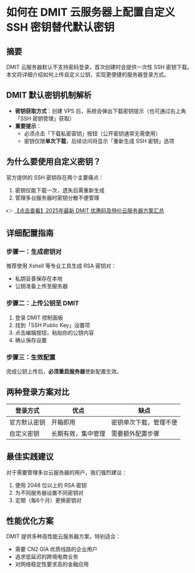 # 如何在 DMIT 云服务器上配置自定义 SSH 密钥替代默认密钥

## 摘要

DMIT 云服务器默认不支持密码登录，首次创建时会提供一次性 SSH 密钥下载。本文将详细介绍如何上传自定义公钥，实现更便捷的服务器登录方式。

## DMIT 默认密钥机制解析

- **密钥获取方式**：创建 VPS 后，系统会弹出下载密钥提示（也可通过右上角「SSH 密钥管理」获取）
- **重要提示**：  
  - 必须点击「下载私密密钥」按钮（公开密钥通常无需使用）
  - 密钥仅限**单次下载**，后续访问将显示「重新生成 SSH 密钥」选项

## 为什么要使用自定义密钥？

官方提供的 SSH 密钥存在两个主要痛点：
1. 密钥仅能下载一次，遗失后需重新生成
2. 管理多台服务器时密钥分散不便管理

👉 [【点击查看】2025年最新 DMIT 优惠码及特价云服务器方案汇总](https://bit.ly/dmit_coupon)

## 详细配置指南

### 步骤一：生成密钥对
推荐使用 Xshell 等专业工具生成 RSA 密钥对：
- 私钥妥善保存在本地
- 公钥准备上传至服务器

### 步骤二：上传公钥至 DMIT
1. 登录 DMIT 控制面板
2. 找到「SSH Public Key」设置项
3. 点击编辑按钮，粘贴你的公钥内容
4. 确认保存设置

### 步骤三：生效配置
完成公钥上传后，**必须重启服务器**使新配置生效。

## 两种登录方案对比

| 登录方式       | 优点                  | 缺点                  |
|----------------|-----------------------|-----------------------|
| 官方默认密钥   | 开箱即用              | 密钥单次下载，管理不便|
| 自定义密钥     | 长期有效，集中管理    | 需要额外配置步骤      |

## 最佳实践建议

对于需要管理多台云服务器的用户，我们强烈建议：
1. 使用 2048 位以上的 RSA 密钥
2. 为不同服务器设置不同密钥对
3. 定期（每6个月）更换密钥对

## 性能优化方案

DMIT 提供多种高性能云服务器方案，特别适合：
- 需要 CN2 GIA 优质线路的企业用户
- 追求低延迟的跨境电商业务
- 对网络稳定性要求高的金融应用